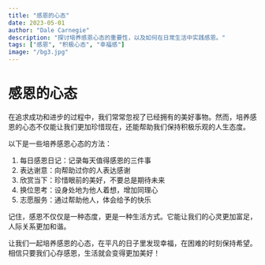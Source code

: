 ```yaml
---
title: "感恩的心态"
date: 2023-05-01
author: "Dale Carnegie"
description: "探讨培养感恩心态的重要性，以及如何在日常生活中实践感恩。"
tags: ["感恩", "积极心态", "幸福感"]
image: "/bg3.jpg"
---
```


# 感恩的心态

在追求成功和进步的过程中，我们常常忽视了已经拥有的美好事物。然而，培养感恩的心态不仅能让我们更加珍惜现在，还能帮助我们保持积极乐观的人生态度。

以下是一些培养感恩心态的方法：

1. 每日感恩日记：记录每天值得感恩的三件事
2. 表达谢意：向帮助过你的人表达感谢
3. 欣赏当下：珍惜眼前的美好，不要总是期待未来
4. 换位思考：设身处地为他人着想，增加同理心
5. 志愿服务：通过帮助他人，体会给予的快乐

记住，感恩不仅仅是一种态度，更是一种生活方式。它能让我们的心灵更加富足，人际关系更加和谐。

让我们一起培养感恩的心态，在平凡的日子里发现幸福，在困难的时刻保持希望。相信只要我们心存感恩，生活就会变得更加美好！

